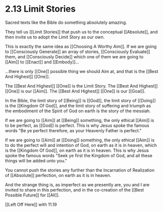 # 2.13 Limit Stories 

Sacred texts like the Bible do something absolutely amazing. 

They tell us [[Limit Stories]] that push us to the conceptual [[Absolute]], and then invite us to adopt the Limit Story as our own. 

This is exactly the same idea as [[Choosing A Worthy Aim]]. If we are going to [[Consciously Generate]] an array of stories, [[Consciously Evaluate]] them, and [[Consciously Decide]] which one of them we are going to [[Aim]] to [[Enact]] and [[Embody]]...

...there is only [[One]] possible thing we should Aim at, and that is the [[Best And Highest]] [[One]]. 

The [[Best And Highest]] [[One]] is the Limit Story. The [[Best And Highest]] [[One]] is our [[Aim]]. The [[Best And Highest]] [[One]] is our [[Goal]]. 

In the Bible, the limit story of [[Being]] is [[God]], the limit story of [[Doing]] is the [[Kingdom Of God]], and the limit story of suffering and triumph as the embodiment of the Spirit of God on earth is the story of the messiah. 

If we are going to [[Aim]] at [[Being]] something, the only ethical [[Aim]] is to be perfect, as [[God]] is perfect. This is why Jesus spoke the famous words "Be ye perfect therefore, as your Heavenly Father is perfect." 

If we are going to [[Aim]] at [[Doing]] something, the only ethical [[Aim]] is to do the perfect will and intention of God, on earth as it is in heaven, which is the [[Kingdom Of God]], on earth as it is in heaven. This is why Jesus spoke the famous words "Seek ye first the Kingdom of God, and all these things will be added unto you."  

You cannot push the stories any further than the Incarnation of Realization of [[Absolute]] perfection, on earth as it is in heaven. 

And the strange thing is, as imperfect as we presently are, you and I are invited to share in this perfection, and in the co-creation of the [[Best Possible Future]] for [[All]].  

[[Left Off Here]] with 11.19